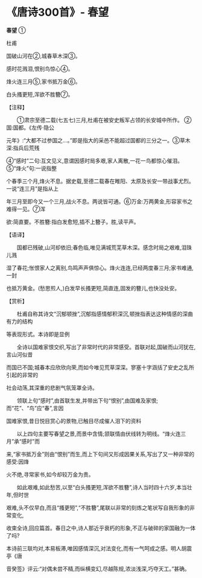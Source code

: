 # 《唐诗300首》- 春望

**春望** ①  

杜甫  

国破山河在②,城春草木深③。  

感时花溅泪,恨别鸟惊心④。  

烽火连三月⑤,家书抵万金⑥。  

白头搔更短,浑欲不胜簪⑦。  

【注释】  

&ensp;&ensp;&ensp;&ensp;①肃宗至德二载(七五七)三月,杜甫在被安史叛军占领的长安城中所作。 ②国:国都。《左传·隐公  

元年》:“大都不过参国之…。”即是指大的采邑不能超过国都的三分之一。③草木深:指兵后荒残  

④“感时”二句:互文见义,意谓因感时局多艰,家人离散,一花一鸟都惊心催泪。⑤“烽火”句:一说指整  

个春季三个月,烽火不息。据史载,至德二载春在睢阳、太原及长安一带战事尤烈。一说“连三月”是指从上  

年三月至即今又一个三月,战火不息。两说皆可通。⑥万金:万两黄金,形容家书之难得一见。⑦浑  

欲:简直要。不胜簪:指白发愈短,插不上簪子。胜,读平声。  

【语译】  

&ensp;&ensp;&ensp;&ensp;国都已残破,山河却依旧;春色临,唯见满城荒芜草木深。感念时局之艰难,泪珠儿溅  

湿了春花;怅恨家人之离别,鸟鸣声声俱惊心。烽火连连,已经两度春三月;家书难通,一封  

也抵万黄金。(愁思煎人,)白发早长搔更短,简直连,固发的簪儿,也快没处安。  

【赏析】  

&ensp;&ensp;&ensp;&ensp;杜甫自称其诗文“沉郁顿挫”,沉郁指感情郁积深沉,顿挫指表达这种情感的深曲有力的结构  

等表现形式。本诗即是显例  

&ensp;&ensp;&ensp;&ensp;全诗以国难家恨交织,写出了非常时代的非常感受。首联对起,国破而山河犹在,言山河似昔  

而国已不国;城春本应欣欣向荣,而如今唯见荒草深深。寥塞十字涵括了安史之乱所引起的非常的  

社会动荡,其深重的悲剧气氛笼罩全诗。  

&ensp;&ensp;&ensp;&ensp;领联上句“感时”,由首联生发,并带出下句“恨别”,由国难及家恨;而“花”、“鸟”应“春”,言因  

国难家恨,昔日悦目赏心的景物,已触目尽成催人泪下的资料  

&ensp;&ensp;&ensp;&ensp;以上四句主要写春望之景,而景中含情;颔联情由伏线转为明线。“烽火连三月”承“感时"而  

来,“家书抵万金”则由“恨别”而生,而上下句间又形成因果关系,写出了又一种非常的感受:因烽  

火不绝,寻常家书,如今却较万金为贵。  

&ensp;&ensp;&ensp;&ensp;如此艰难,如此愁苦,以至“白头搔更短,浑欲不胜簪”,诗人当时四十六岁,本当壮年,但时世  

艰难,头不仅早白,而且“搔更短”,“不胜簪”,尾联以非常的刻炼之笔状写自我形象的非常变化,  

收束全诗,回应篇首。春日之中,诗人那近乎衰朽的形象,不正与破碎的家国融为一体了吗?  

本诗前三联均对,本易板滞,唯因感情深沉,对法变化,而有一气呵成之感。明人胡震亭《唐  

音癸签》评云:“对偶未尝不精,而纵横变幻,尽越陈规,浓淡浅深,巧夺天工。”甚确。

